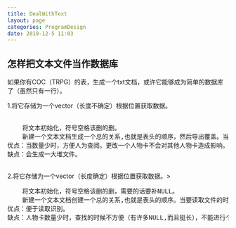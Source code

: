 ```yaml
---
title: DealWithText
layout: page
categories: ProgramDesign
date: 2019-12-5 11:03
---
```

<article>
			<h1>怎样把文本文件当作数据库</h1>
			<p class="interview">
				如果你有COC（TRPG）的表，生成一个txt文档，或许它能够成为简单的数据库了（虽然只有一行）。<!--灰色小字部分-->
			</p>
			<p>
			    <span class="texttitle">1.将它存储为一个vector（长度不确定）根据位置获取数据。</span>
			<pre>	
	将文本初始化，符号空格该删的删。
	新建一个文本文档生成一个总的关系,也就是表头的顺序，然后导出覆盖。当要读取文件的时候，就可以先读取表头文件的关系。
优点：当数量少时，方便人为查阅。更改一个人物卡不会对其他人物卡造成影响。
缺点：会生成一大堆文件。
			</pre>
			    <span class="texttitle">2.将它存储为一个vector（长度确定）根据位置获取数据。</span>>
			<pre>
	将文本初始化，符号空格该删的删，需要的话要补NULL。
	新建一个文本文档创建一个总的关系,也就是表头的顺序。当要读取文件的时候，就可以先读取表头文件的关系。
优点：便于读取识别。
缺点：人物卡数量少时，查找的时候不方便（有许多NULL,而且挺长），不能进行个人的格式更改，如果要改全都要动。
			</pre>
			</p>
</article>